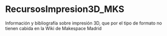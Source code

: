 RecursosImpresion3D_MKS
=======================

Información y bibliografía sobre impresión 3D, que por el tipo de formato no tienen cabida en la Wiki de Makespace Madrid
